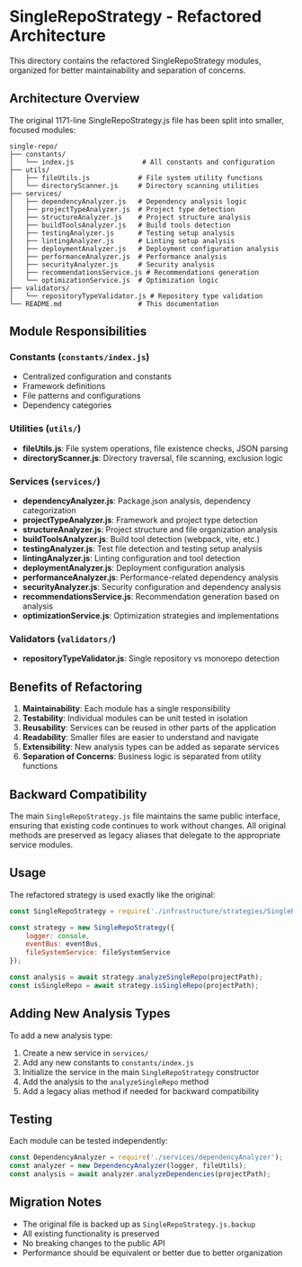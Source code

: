 # SingleRepoStrategy - Refactored Architecture

This directory contains the refactored SingleRepoStrategy modules, organized for better maintainability and separation of concerns.

## Architecture Overview

The original 1171-line SingleRepoStrategy.js file has been split into smaller, focused modules:

```
single-repo/
├── constants/
│   └── index.js                 # All constants and configuration
├── utils/
│   ├── fileUtils.js            # File system utility functions
│   └── directoryScanner.js     # Directory scanning utilities
├── services/
│   ├── dependencyAnalyzer.js   # Dependency analysis logic
│   ├── projectTypeAnalyzer.js  # Project type detection
│   ├── structureAnalyzer.js    # Project structure analysis
│   ├── buildToolsAnalyzer.js   # Build tools detection
│   ├── testingAnalyzer.js      # Testing setup analysis
│   ├── lintingAnalyzer.js      # Linting setup analysis
│   ├── deploymentAnalyzer.js   # Deployment configuration analysis
│   ├── performanceAnalyzer.js  # Performance analysis
│   ├── securityAnalyzer.js     # Security analysis
│   ├── recommendationsService.js # Recommendations generation
│   └── optimizationService.js  # Optimization logic
├── validators/
│   └── repositoryTypeValidator.js # Repository type validation
└── README.md                   # This documentation
```

## Module Responsibilities

### Constants (`constants/index.js`)
- Centralized configuration and constants
- Framework definitions
- File patterns and configurations
- Dependency categories

### Utilities (`utils/`)
- **fileUtils.js**: File system operations, file existence checks, JSON parsing
- **directoryScanner.js**: Directory traversal, file scanning, exclusion logic

### Services (`services/`)
- **dependencyAnalyzer.js**: Package.json analysis, dependency categorization
- **projectTypeAnalyzer.js**: Framework and project type detection
- **structureAnalyzer.js**: Project structure and file organization analysis
- **buildToolsAnalyzer.js**: Build tool detection (webpack, vite, etc.)
- **testingAnalyzer.js**: Test file detection and testing setup analysis
- **lintingAnalyzer.js**: Linting configuration and tool detection
- **deploymentAnalyzer.js**: Deployment configuration analysis
- **performanceAnalyzer.js**: Performance-related dependency analysis
- **securityAnalyzer.js**: Security configuration and dependency analysis
- **recommendationsService.js**: Recommendation generation based on analysis
- **optimizationService.js**: Optimization strategies and implementations

### Validators (`validators/`)
- **repositoryTypeValidator.js**: Single repository vs monorepo detection

## Benefits of Refactoring

1. **Maintainability**: Each module has a single responsibility
2. **Testability**: Individual modules can be unit tested in isolation
3. **Reusability**: Services can be reused in other parts of the application
4. **Readability**: Smaller files are easier to understand and navigate
5. **Extensibility**: New analysis types can be added as separate services
6. **Separation of Concerns**: Business logic is separated from utility functions

## Backward Compatibility

The main `SingleRepoStrategy.js` file maintains the same public interface, ensuring that existing code continues to work without changes. All original methods are preserved as legacy aliases that delegate to the appropriate service modules.

## Usage

The refactored strategy is used exactly like the original:

```javascript
const SingleRepoStrategy = require('./infrastructure/strategies/SingleRepoStrategy');

const strategy = new SingleRepoStrategy({
    logger: console,
    eventBus: eventBus,
    fileSystemService: fileSystemService
});

const analysis = await strategy.analyzeSingleRepo(projectPath);
const isSingleRepo = await strategy.isSingleRepo(projectPath);
```

## Adding New Analysis Types

To add a new analysis type:

1. Create a new service in `services/`
2. Add any new constants to `constants/index.js`
3. Initialize the service in the main `SingleRepoStrategy` constructor
4. Add the analysis to the `analyzeSingleRepo` method
5. Add a legacy alias method if needed for backward compatibility

## Testing

Each module can be tested independently:

```javascript
const DependencyAnalyzer = require('./services/dependencyAnalyzer');
const analyzer = new DependencyAnalyzer(logger, fileUtils);
const analysis = await analyzer.analyzeDependencies(projectPath);
```

## Migration Notes

- The original file is backed up as `SingleRepoStrategy.js.backup`
- All existing functionality is preserved
- No breaking changes to the public API
- Performance should be equivalent or better due to better organization 